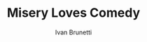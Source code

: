 ---
title: "Misery Loves Comedy"
subtitle: ""
description: ""
layout: book
author: Ivan Brunetti
started: 2013-09-20
read: 2013-09-20
status: read
rating: 0
color: 
cover: 
pages: 172
progress: 0
link: 
---